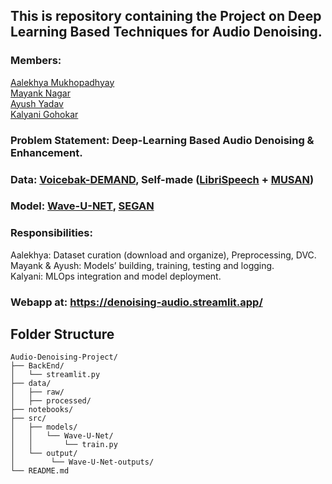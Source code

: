 ## This is repository containing the Project on Deep Learning Based Techniques for Audio Denoising.

### Members:
[Aalekhya Mukhopadhyay](mailto:mukhopadhyayaalekhya@gmail.com)  
[Mayank Nagar](mailto:nmayank1998@gmail.com)  
[Ayush Yadav](mailto:yadavayush7028@gmail.com)  
[Kalyani Gohokar](mailto:kalyani.gohokar2406@gmail.com)

### Problem Statement: Deep-Learning Based Audio Denoising & Enhancement.

### Data: [Voicebak-DEMAND](https://huggingface.co/datasets/JacobLinCool/VoiceBank-DEMAND-16k), Self-made ([LibriSpeech](https://www.openslr.org/12) + [MUSAN](https://www.kaggle.com/datasets/nhattruongdev/musan-noise/data))

### Model: [Wave-U-NET](https://arxiv.org/pdf/1806.03185), [SEGAN](https://arxiv.org/pdf/1703.09452)

### Responsibilities: 
Aalekhya: Dataset curation (download and organize), Preprocessing, DVC.  
Mayank & Ayush: Models’ building, training, testing and logging.  
Kalyani: MLOps integration and model deployment.

### Webapp at: https://denoising-audio.streamlit.app/

## Folder Structure

```
Audio-Denoising-Project/
├── BackEnd/
│   └── streamlit.py
├── data/
│   ├── raw/
│   ├── processed/
├── notebooks/
├── src/
│   ├── models/
│   │   └── Wave-U-Net/
│   │       └── train.py
│   └── output/
│        └── Wave-U-Net-outputs/
└── README.md

```
